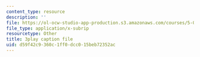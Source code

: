 ```yaml
---
content_type: resource
description: ''
file: https://ol-ocw-studio-app-production.s3.amazonaws.com/courses/5-08j-biological-chemistry-ii-spring-2016/d59f42c9360c1ff0dcc015beb72352ac_CCbvqDuPr_I.srt
file_type: application/x-subrip
resourcetype: Other
title: 3play caption file
uid: d59f42c9-360c-1ff0-dcc0-15beb72352ac
---
```


